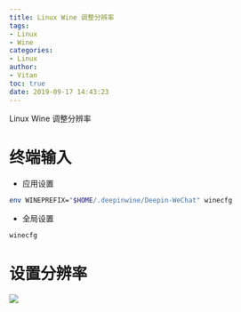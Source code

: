 ```yaml
---
title: Linux Wine 调整分辨率
tags:
- Linux
- Wine
categories:
- Linux
author:
- Vitan
toc: true
date: 2019-09-17 14:43:23
---
```


Linux Wine 调整分辨率
<!--more-->

# 终端输入
- 应用设置

```bash
env WINEPREFIX="$HOME/.deepinwine/Deepin-WeChat" winecfg
```

- 全局设置

```bash
winecfg
```

# 设置分辨率

![](https://fastly.jsdelivr.net/gh/ivitan/Picture@master/images/wine-dpi.png)